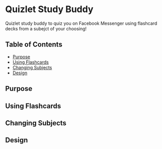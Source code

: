 # Quizlet Study Buddy
Quizlet study buddy to quiz you on Facebook Messenger using flashcard decks from a subejct of your choosing!

## Table of Contents
* [Purpose](#purpose)
* [Using Flashcards](#using)
* [Changing Subjects](#changing)
* [Design](#design)

<a href="purpose"></a>

## Purpose

<a href="using"></a>

## Using Flashcards

<a href="changing"></a>

## Changing Subjects

<a href="design"></a>

## Design